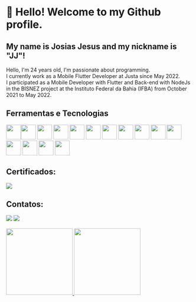 # 👋 Hello! Welcome to my Github profile.
## My name is Josias Jesus and my nickname is "JJ"!

 Hello, I'm 24 years old, I'm passionate about programming.<br/>
 I currently work as a Mobile Flutter Developer at Justa since May 2022.<br/>
 I participated as a Mobile Developer with Flutter and Back-end with NodeJs in the BISNEZ project at the Instituto Federal da Bahia (IFBA) from October 2021 to May 2022.
 
## Ferramentas e Tecnologias

<img src="https://cdn.jsdelivr.net/gh/devicons/devicon/icons/flutter/flutter-original.svg"  width="40" height="40" /><img src="https://cdn.jsdelivr.net/gh/devicons/devicon/icons/firebase/firebase-plain.svg"  width="40" height="40" />
<img src="https://cdn.jsdelivr.net/gh/devicons/devicon/icons/android/android-original.svg" width="40" height="40" />
<img src="https://cdn.jsdelivr.net/gh/devicons/devicon/icons/androidstudio/androidstudio-original.svg"  width="40" height="40" />
<img src="https://cdn.jsdelivr.net/gh/devicons/devicon/icons/react/react-original.svg" width="40" height="40" />
<img src="https://cdn.jsdelivr.net/gh/devicons/devicon/icons/angularjs/angularjs-original.svg" width="40" height="40" />
<img src="https://cdn.jsdelivr.net/gh/devicons/devicon/icons/c/c-original.svg"  width="40" height="40" />
<img src="https://cdn.jsdelivr.net/gh/devicons/devicon/icons/cplusplus/cplusplus-original.svg" width="40" height="40" />
<img src="https://cdn.jsdelivr.net/gh/devicons/devicon/icons/javascript/javascript-original.svg"  width="40" height="40"  />
<img src="https://cdn.jsdelivr.net/gh/devicons/devicon/icons/kotlin/kotlin-original.svg"   width="40" height="40"  />
<img src="https://cdn.jsdelivr.net/gh/devicons/devicon/icons/java/java-original-wordmark.svg"  width="40" height="40"  />
<img src="https://cdn.jsdelivr.net/gh/devicons/devicon/icons/mongodb/mongodb-original.svg"  width="40" height="40" />
<img src="https://cdn.jsdelivr.net/gh/devicons/devicon/icons/mysql/mysql-original.svg"  width="40" height="40" />
<img src="https://cdn.jsdelivr.net/gh/devicons/devicon/icons/nestjs/nestjs-plain.svg" width="40" height="40" />
<img src="https://cdn.jsdelivr.net/gh/devicons/devicon/icons/nodejs/nodejs-original.svg"  width="40" height="40" />

## Certificados:
<a href="https://www.linkedin.com/in/josias-jesus-791b1a1b6/details/certifications/"> <img loading="lazy" src="https://img.shields.io/badge/-LinkedIn-%230077B5?style=for-the-badge&logo=linkedin&logoColor=white" target="_blank"></a>

## Contatos:

<div>
<a href = "mailto:contato@josiasdejesus.work@gmail.com"><img loading="lazy" src="https://img.shields.io/badge/Gmail-D14836?style=for-the-badge&logo=gmail&logoColor=white" target="_blank"></a>
<a href="https://www.linkedin.com/in/josias-jesus-791b1a1b6/" target="_blank"><img loading="lazy" src="https://img.shields.io/badge/-LinkedIn-%230077B5?style=for-the-badge&logo=linkedin&logoColor=white" target="_blank"></a>   
</div>
<br/>
<div>
<a href="https://github.com/Joh-Jesus">
<img loading="lazy" height="180em" src="https://github-readme-stats.vercel.app/api/top-langs/?username=Joh-Jesus&layout=compact&langs_count=7&theme=dracula"/>
<img loading="lazy" height="180em" src="https://github-readme-stats.vercel.app/api?username=Joh-Jesus&show_icons=true&theme=dracula&include_all_commits=true&count_private=true"/>
</div>
 
<!--
**Joh-Jesus/Joh-Jesus** is a ✨ _special_ ✨ repository because its `README.md` (this file) appears on your GitHub profile.

Here are some ideas to get you started:

- 🔭 I’m currently working on ...
- 🌱 I’m currently learning ...
- 👯 I’m looking to collaborate on ...
- 🤔 I’m looking for help with ...
- 💬 Ask me about ...
- 📫 How to reach me: ...
- 😄 Pronouns: ...
- ⚡ Fun fact: ...
-->
